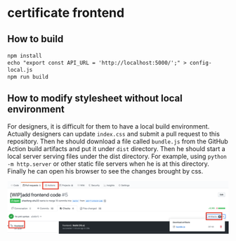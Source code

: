 # certificate frontend
## How to build
```shell
npm install
echo "export const API_URL = 'http://localhost:5000/';" > config-local.js
npm run build
```

## How to modify stylesheet without local environment
For designers, it is difficult for them to have a local build environment.
Actually designers can update `index.css` and submit a pull request to this repository.
Then he should download a file called `bundle.js` from the GitHub Action build artifacts
and put it under `dist` directory. Then he should start a local
server serving files under the dist directory. For example, using `python -m http.server` or other static file servers
when he is at this directory. Finally he can open his browser to see the changes brought by css.

![Where to find the artifacts](./artifacts.png)